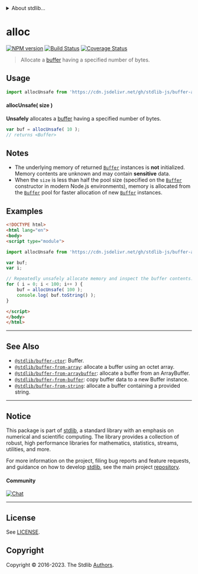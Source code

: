 <!--

@license Apache-2.0

Copyright (c) 2018 The Stdlib Authors.

Licensed under the Apache License, Version 2.0 (the "License");
you may not use this file except in compliance with the License.
You may obtain a copy of the License at

   http://www.apache.org/licenses/LICENSE-2.0

Unless required by applicable law or agreed to in writing, software
distributed under the License is distributed on an "AS IS" BASIS,
WITHOUT WARRANTIES OR CONDITIONS OF ANY KIND, either express or implied.
See the License for the specific language governing permissions and
limitations under the License.

-->


<details>
  <summary>
    About stdlib...
  </summary>
  <p>We believe in a future in which the web is a preferred environment for numerical computation. To help realize this future, we've built stdlib. stdlib is a standard library, with an emphasis on numerical and scientific computation, written in JavaScript (and C) for execution in browsers and in Node.js.</p>
  <p>The library is fully decomposable, being architected in such a way that you can swap out and mix and match APIs and functionality to cater to your exact preferences and use cases.</p>
  <p>When you use stdlib, you can be absolutely certain that you are using the most thorough, rigorous, well-written, studied, documented, tested, measured, and high-quality code out there.</p>
  <p>To join us in bringing numerical computing to the web, get started by checking us out on <a href="https://github.com/stdlib-js/stdlib">GitHub</a>, and please consider <a href="https://opencollective.com/stdlib">financially supporting stdlib</a>. We greatly appreciate your continued support!</p>
</details>

# alloc

[![NPM version][npm-image]][npm-url] [![Build Status][test-image]][test-url] [![Coverage Status][coverage-image]][coverage-url] <!-- [![dependencies][dependencies-image]][dependencies-url] -->

> Allocate a [buffer][@stdlib/buffer/ctor] having a specified number of bytes.

<!-- Section to include introductory text. Make sure to keep an empty line after the intro `section` element and another before the `/section` close. -->

<section class="intro">

</section>

<!-- /.intro -->

<!-- Package usage documentation. -->



<section class="usage">

## Usage

```javascript
import allocUnsafe from 'https://cdn.jsdelivr.net/gh/stdlib-js/buffer-alloc-unsafe@v0.1.0-esm/index.mjs';
```

#### allocUnsafe( size )

**Unsafely** allocates a [buffer][@stdlib/buffer/ctor] having a specified number of bytes.

```javascript
var buf = allocUnsafe( 10 );
// returns <Buffer>
```

</section>

<!-- /.usage -->

<!-- Package usage notes. Make sure to keep an empty line after the `section` element and another before the `/section` close. -->

<section class="notes">

## Notes

-   The underlying memory of returned [`Buffer`][@stdlib/buffer/ctor] instances is **not** initialized. Memory contents are unknown and may contain **sensitive** data.
-   When the `size` is less than half the pool size (specified on the [`Buffer`][@stdlib/buffer/ctor] constructor in modern Node.js environments), memory is allocated from the [`Buffer`][@stdlib/buffer/ctor] pool for faster allocation of new [`Buffer`][@stdlib/buffer/ctor] instances.

</section>

<!-- /.notes -->

<!-- Package usage examples. -->

<section class="examples">

## Examples

<!-- eslint no-undef: "error" -->

```html
<!DOCTYPE html>
<html lang="en">
<body>
<script type="module">

import allocUnsafe from 'https://cdn.jsdelivr.net/gh/stdlib-js/buffer-alloc-unsafe@v0.1.0-esm/index.mjs';

var buf;
var i;

// Repeatedly unsafely allocate memory and inspect the buffer contents...
for ( i = 0; i < 100; i++ ) {
    buf = allocUnsafe( 100 );
    console.log( buf.toString() );
}

</script>
</body>
</html>
```

</section>

<!-- /.examples -->

<!-- Section to include cited references. If references are included, add a horizontal rule *before* the section. Make sure to keep an empty line after the `section` element and another before the `/section` close. -->

<section class="references">

</section>

<!-- /.references -->

<!-- Section for related `stdlib` packages. Do not manually edit this section, as it is automatically populated. -->

<section class="related">

* * *

## See Also

-   <span class="package-name">[`@stdlib/buffer-ctor`][@stdlib/buffer/ctor]</span><span class="delimiter">: </span><span class="description">Buffer.</span>
-   <span class="package-name">[`@stdlib/buffer-from-array`][@stdlib/buffer/from-array]</span><span class="delimiter">: </span><span class="description">allocate a buffer using an octet array.</span>
-   <span class="package-name">[`@stdlib/buffer-from-arraybuffer`][@stdlib/buffer/from-arraybuffer]</span><span class="delimiter">: </span><span class="description">allocate a buffer from an ArrayBuffer.</span>
-   <span class="package-name">[`@stdlib/buffer-from-buffer`][@stdlib/buffer/from-buffer]</span><span class="delimiter">: </span><span class="description">copy buffer data to a new Buffer instance.</span>
-   <span class="package-name">[`@stdlib/buffer-from-string`][@stdlib/buffer/from-string]</span><span class="delimiter">: </span><span class="description">allocate a buffer containing a provided string.</span>

</section>

<!-- /.related -->

<!-- Section for all links. Make sure to keep an empty line after the `section` element and another before the `/section` close. -->


<section class="main-repo" >

* * *

## Notice

This package is part of [stdlib][stdlib], a standard library with an emphasis on numerical and scientific computing. The library provides a collection of robust, high performance libraries for mathematics, statistics, streams, utilities, and more.

For more information on the project, filing bug reports and feature requests, and guidance on how to develop [stdlib][stdlib], see the main project [repository][stdlib].

#### Community

[![Chat][chat-image]][chat-url]

---

## License

See [LICENSE][stdlib-license].


## Copyright

Copyright &copy; 2016-2023. The Stdlib [Authors][stdlib-authors].

</section>

<!-- /.stdlib -->

<!-- Section for all links. Make sure to keep an empty line after the `section` element and another before the `/section` close. -->

<section class="links">

[npm-image]: http://img.shields.io/npm/v/@stdlib/buffer-alloc-unsafe.svg
[npm-url]: https://npmjs.org/package/@stdlib/buffer-alloc-unsafe

[test-image]: https://github.com/stdlib-js/buffer-alloc-unsafe/actions/workflows/test.yml/badge.svg?branch=v0.1.0
[test-url]: https://github.com/stdlib-js/buffer-alloc-unsafe/actions/workflows/test.yml?query=branch:v0.1.0

[coverage-image]: https://img.shields.io/codecov/c/github/stdlib-js/buffer-alloc-unsafe/main.svg
[coverage-url]: https://codecov.io/github/stdlib-js/buffer-alloc-unsafe?branch=main

<!--

[dependencies-image]: https://img.shields.io/david/stdlib-js/buffer-alloc-unsafe.svg
[dependencies-url]: https://david-dm.org/stdlib-js/buffer-alloc-unsafe/main

-->

[chat-image]: https://img.shields.io/gitter/room/stdlib-js/stdlib.svg
[chat-url]: https://app.gitter.im/#/room/#stdlib-js_stdlib:gitter.im

[stdlib]: https://github.com/stdlib-js/stdlib

[stdlib-authors]: https://github.com/stdlib-js/stdlib/graphs/contributors

[umd]: https://github.com/umdjs/umd
[es-module]: https://developer.mozilla.org/en-US/docs/Web/JavaScript/Guide/Modules

[deno-url]: https://github.com/stdlib-js/buffer-alloc-unsafe/tree/deno
[umd-url]: https://github.com/stdlib-js/buffer-alloc-unsafe/tree/umd
[esm-url]: https://github.com/stdlib-js/buffer-alloc-unsafe/tree/esm
[branches-url]: https://github.com/stdlib-js/buffer-alloc-unsafe/blob/main/branches.md

[stdlib-license]: https://raw.githubusercontent.com/stdlib-js/buffer-alloc-unsafe/main/LICENSE

<!-- <related-links> -->

[@stdlib/buffer/ctor]: https://github.com/stdlib-js/buffer-ctor/tree/esm

[@stdlib/buffer/from-array]: https://github.com/stdlib-js/buffer-from-array/tree/esm

[@stdlib/buffer/from-arraybuffer]: https://github.com/stdlib-js/buffer-from-arraybuffer/tree/esm

[@stdlib/buffer/from-buffer]: https://github.com/stdlib-js/buffer-from-buffer/tree/esm

[@stdlib/buffer/from-string]: https://github.com/stdlib-js/buffer-from-string/tree/esm

<!-- </related-links> -->

</section>

<!-- /.links -->
